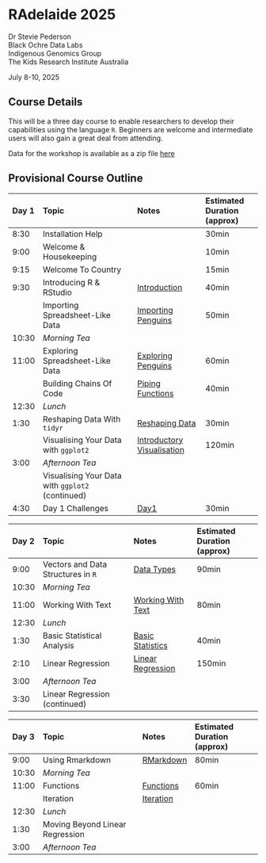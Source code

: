 RAdelaide 2025
================
Dr Stevie Pederson  
Black Ochre Data Labs  
Indigenous Genomics Group  
The Kids Research Institute Australia

July 8-10, 2025

## Course Details

This will be a three day course to enable researchers to develop their
capabilities using the language `R`. Beginners are welcome and
intermediate users will also gain a great deal from attending.

Data for the workshop is available as a zip file [here](data.zip)

## Provisional Course Outline

| Day 1 | Topic | Notes | Estimated Duration <br>(approx) |
|:---|:---|:---|:---|
| 8:30 | Installation Help |  | 30min |
| 9:00 | Welcome & Housekeeping |  | 10min |
| 9:15 | Welcome To Country |  | 15min |
| 9:30 | Introducing R & RStudio | [Introduction](intro.html) | 40min |
|  | Importing Spreadsheet-Like Data | [Importing Penguins](import.html) | 50min |
| 10:30 | *Morning Tea* |  |  |
| 11:00 | Exploring Spreadsheet-Like Data | [Exploring Penguins](penguins.html) | 60min |
|  | Building Chains Of Code | [Piping Functions](piping_functions.html) | 40min |
| 12:30 | *Lunch* |  |  |
| 1:30 | Reshaping Data With `tidyr` | [Reshaping Data](tidying.html) | 30min |
|  | Visualising Your Data with `ggplot2` | [Introductory Visualisation](intro_vis.html) | 120min |
| 3:00 | *Afternoon Tea* |  |  |
|  | Visualising Your Data with `ggplot2` (continued) |  |  |
| 4:30 | Day 1 Challenges | [Day1](day1.html) | 30min |

| Day 2 | Topic | Notes | Estimated Duration <br>(approx) |
|:---|:---|:---|:---|
| 9:00 | Vectors and Data Structures in `R` | [Data Types](data_types.html) | 90min |
| 10:30 | *Morning Tea* |  |  |
| 11:00 | Working With Text | [Working With Text](text.html) | 80min |
| 12:30 | *Lunch* |  |  |
| 1:30 | Basic Statistical Analysis | [Basic Statistics](basic_stats.html) | 40min |
| 2:10 | Linear Regression | [Linear Regression](linear_regression.html) | 150min |
| 3:00 | *Afternoon Tea* |  |  |
| 3:30 | Linear Regression (continued) |  |  |

| Day 3 | Topic | Notes | Estimated Duration <br>(approx) |
|:---|:---|:---|:---|
| 9:00 | Using Rmarkdown | [RMarkdown](rmarkdown.html) | 80min |
| 10:30 | *Morning Tea* |  |  |
| 11:00 | Functions | [Functions](functions.html) | 60min |
|  | Iteration | [Iteration](iteration.html) |  |
| 12:30 | *Lunch* |  |  |
| 1:30 | Moving Beyond Linear Regression |  |  |
| 3:00 | *Afternoon Tea* |  |  |
